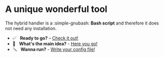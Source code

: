 # A unique wonderful tool

The hybrid handler is a :simple-gnubash: **Bash script** and therefore it does not need any installation.

<div class="grid cards" markdown>

- :white_check_mark: &nbsp; __Ready to go?__ – [Check it out!]
- :sunrise_over_mountains: &nbsp; __What's the main idea?__ - [Here you go!]
- :screwdriver: &nbsp; __Wanna run?__ - [Write your config file!]

</div>

  [Check it out!]: prerequisites.md
  [Here you go!]: overview.md
  [Write your config file!]: configuration-file.md
